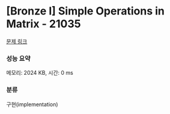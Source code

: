 # [Bronze I] Simple Operations in Matrix - 21035 

[문제 링크](https://www.acmicpc.net/problem/21035) 

### 성능 요약

메모리: 2024 KB, 시간: 0 ms

### 분류

구현(implementation)

